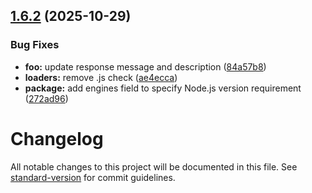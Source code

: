 ## [1.6.2](https://github.com/grantchatterton/amano-discord-bot/compare/v1.6.1...v1.6.2) (2025-10-29)


### Bug Fixes

* **foo:** update response message and description ([84a57b8](https://github.com/grantchatterton/amano-discord-bot/commit/84a57b8e5b2dc7a4e7394c2a2f0dc2cee88562dc))
* **loaders:** remove .js check ([ae4ecca](https://github.com/grantchatterton/amano-discord-bot/commit/ae4eccae9c5b5bde18f3333abec0ae9f56859dfc))
* **package:** add engines field to specify Node.js version requirement ([272ad96](https://github.com/grantchatterton/amano-discord-bot/commit/272ad96b6457d75bc985038ddfe27f4445c8abaa))

# Changelog

All notable changes to this project will be documented in this file. See [standard-version](https://github.com/conventional-changelog/standard-version) for commit guidelines.
